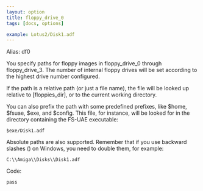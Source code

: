 ```yaml
---
layout: option
title: floppy_drive_0
tags: [docs, options]

example: Lotus2/Disk1.adf
---
```


Alias: df0

You specify paths for floppy images in floppy_drive_0 through floppy_drive_3.
The number of internal floppy drives will be set according to the highest
drive number configured.

If the path is a relative path (or just a file name), the file will be
looked up relative to [floppies_dir], or to the current working directory.

You can also prefix the path with some predefined prefixes, like $home,
$fsuae, $exe, and $config. This file, for instance, will be looked for in the directory containing the FS-UAE executable:

    $exe/Disk1.adf

Absolute paths are also supported. Remember that if you use backward
slashes (\) on Windows, you need to double them, for example:

    C:\\Amiga\\Disks\\Disk1.adf

Code:

    pass
